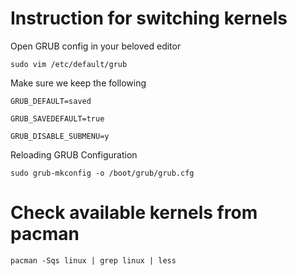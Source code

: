 # Instruction for switching kernels 

Open GRUB config in your beloved editor

`sudo vim /etc/default/grub`

Make sure we keep the following

```
GRUB_DEFAULT=saved

GRUB_SAVEDEFAULT=true

GRUB_DISABLE_SUBMENU=y
``` 

Reloading GRUB Configuration

`sudo grub-mkconfig -o /boot/grub/grub.cfg`

# Check available kernels from pacman

`pacman -Sqs linux | grep linux | less`
